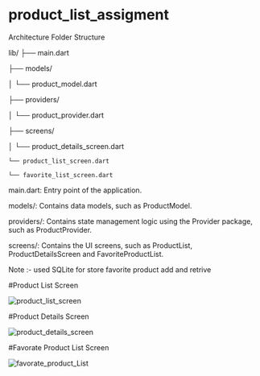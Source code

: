 # product_list_assigment
Architecture
Folder Structure

lib/
├── main.dart

├── models/

│   └── product_model.dart

├── providers/

│   └── product_provider.dart

├── screens/

│   └── product_details_screen.dart

    └── product_list_screen.dart
    
    └── favorite_list_screen.dart
    

main.dart: Entry point of the application.

models/: Contains data models, such as ProductModel.

providers/: Contains state management logic using the Provider package, such as ProductProvider.

screens/: Contains the UI screens, such as ProductList, ProductDetailsScreen and FavoriteProductList.


Note :- used SQLite for store favorite product  add and retrive


#Product List Screen

![product_list_screen](https://github.com/user-attachments/assets/dce6f6c4-1698-478b-9c37-fd1f5ec3701c)


#Product Details Screen

![product_details_screen](https://github.com/user-attachments/assets/27ac676c-fbe0-484d-b154-981ab53ba7fb)


#Favorate Product List Screen

![favorate_product_List](https://github.com/user-attachments/assets/68d1c223-093f-4f55-a46d-e9b5a03780d4)
